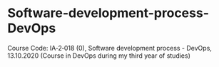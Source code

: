 # Software-development-process-DevOps
Course Code: IA‑2‑018 (0), Software development process - DevOps, 13.10.2020 (Course in DevOps during my third year of studies)
